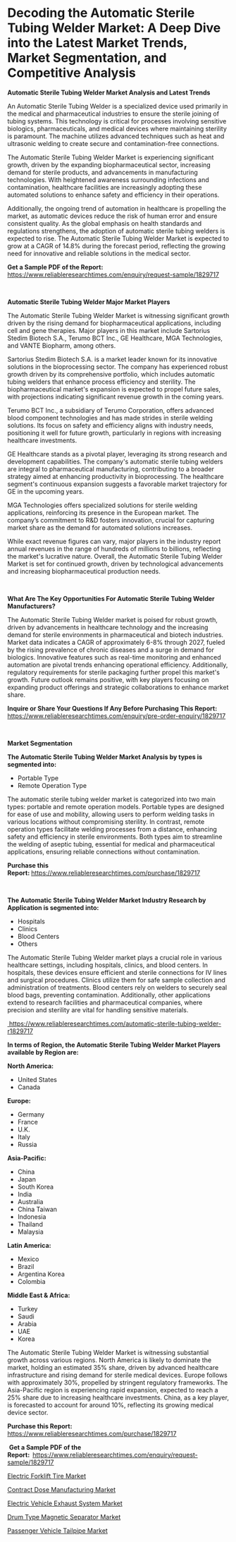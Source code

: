 <p><h1>Decoding the Automatic Sterile Tubing Welder Market: A Deep Dive into the Latest Market Trends, Market Segmentation, and Competitive Analysis</h1></p><p><strong>Automatic Sterile Tubing Welder Market Analysis and Latest Trends</strong></p>
<p><p>An Automatic Sterile Tubing Welder is a specialized device used primarily in the medical and pharmaceutical industries to ensure the sterile joining of tubing systems. This technology is critical for processes involving sensitive biologics, pharmaceuticals, and medical devices where maintaining sterility is paramount. The machine utilizes advanced techniques such as heat and ultrasonic welding to create secure and contamination-free connections.</p><p>The Automatic Sterile Tubing Welder Market is experiencing significant growth, driven by the expanding biopharmaceutical sector, increasing demand for sterile products, and advancements in manufacturing technologies. With heightened awareness surrounding infections and contamination, healthcare facilities are increasingly adopting these automated solutions to enhance safety and efficiency in their operations. </p><p>Additionally, the ongoing trend of automation in healthcare is propelling the market, as automatic devices reduce the risk of human error and ensure consistent quality. As the global emphasis on health standards and regulations strengthens, the adoption of automatic sterile tubing welders is expected to rise. The Automatic Sterile Tubing Welder Market is expected to grow at a CAGR of 14.8% during the forecast period, reflecting the growing need for innovative and reliable solutions in the medical sector.</p></p>
<p><strong>Get a Sample PDF of the Report:&nbsp;</strong> <a href="https://www.reliableresearchtimes.com/enquiry/request-sample/1829717?utm_campaign=1625&utm_medium=2&utm_source=Github&utm_content=ia&utm_term=15102024&utm_id=automatic-sterile-tubing-welder">https://www.reliableresearchtimes.com/enquiry/request-sample/1829717</a></p>
<p>&nbsp;</p>
<p><strong>Automatic Sterile Tubing Welder Major Market Players</strong></p>
<p><p>The Automatic Sterile Tubing Welder Market is witnessing significant growth driven by the rising demand for biopharmaceutical applications, including cell and gene therapies. Major players in this market include Sartorius Stedim Biotech S.A., Terumo BCT Inc., GE Healthcare, MGA Technologies, and VANTE Biopharm, among others.</p><p>Sartorius Stedim Biotech S.A. is a market leader known for its innovative solutions in the bioprocessing sector. The company has experienced robust growth driven by its comprehensive portfolio, which includes automatic tubing welders that enhance process efficiency and sterility. The biopharmaceutical market's expansion is expected to propel future sales, with projections indicating significant revenue growth in the coming years.</p><p>Terumo BCT Inc., a subsidiary of Terumo Corporation, offers advanced blood component technologies and has made strides in sterile welding solutions. Its focus on safety and efficiency aligns with industry needs, positioning it well for future growth, particularly in regions with increasing healthcare investments.</p><p>GE Healthcare stands as a pivotal player, leveraging its strong research and development capabilities. The company's automatic sterile tubing welders are integral to pharmaceutical manufacturing, contributing to a broader strategy aimed at enhancing productivity in bioprocessing. The healthcare segment's continuous expansion suggests a favorable market trajectory for GE in the upcoming years.</p><p>MGA Technologies offers specialized solutions for sterile welding applications, reinforcing its presence in the European market. The company’s commitment to R&D fosters innovation, crucial for capturing market share as the demand for automated solutions increases.</p><p>While exact revenue figures can vary, major players in the industry report annual revenues in the range of hundreds of millions to billions, reflecting the market's lucrative nature. Overall, the Automatic Sterile Tubing Welder Market is set for continued growth, driven by technological advancements and increasing biopharmaceutical production needs.</p></p>
<p>&nbsp;</p>
<p><strong>What Are The Key Opportunities For Automatic Sterile Tubing Welder Manufacturers?</strong></p>
<p><p>The Automatic Sterile Tubing Welder market is poised for robust growth, driven by advancements in healthcare technology and the increasing demand for sterile environments in pharmaceutical and biotech industries. Market data indicates a CAGR of approximately 6-8% through 2027, fueled by the rising prevalence of chronic diseases and a surge in demand for biologics. Innovative features such as real-time monitoring and enhanced automation are pivotal trends enhancing operational efficiency. Additionally, regulatory requirements for sterile packaging further propel this market's growth. Future outlook remains positive, with key players focusing on expanding product offerings and strategic collaborations to enhance market share.</p></p>
<p><strong>Inquire or Share Your Questions If Any Before Purchasing This Report:</strong> <a href="https://www.reliableresearchtimes.com/enquiry/pre-order-enquiry/1829717?utm_campaign=1625&utm_medium=2&utm_source=Github&utm_content=ia&utm_term=15102024&utm_id=automatic-sterile-tubing-welder">https://www.reliableresearchtimes.com/enquiry/pre-order-enquiry/1829717</a></p>
<p>&nbsp;</p>
<p><strong>Market Segmentation</strong></p>
<p><strong>The Automatic Sterile Tubing Welder Market Analysis by types is segmented into:</strong></p>
<p><ul><li>Portable Type</li><li>Remote Operation Type</li></ul></p>
<p><p>The automatic sterile tubing welder market is categorized into two main types: portable and remote operation models. Portable types are designed for ease of use and mobility, allowing users to perform welding tasks in various locations without compromising sterility. In contrast, remote operation types facilitate welding processes from a distance, enhancing safety and efficiency in sterile environments. Both types aim to streamline the welding of aseptic tubing, essential for medical and pharmaceutical applications, ensuring reliable connections without contamination.</p></p>
<p><strong>Purchase this Report:&nbsp;</strong><a href="https://www.reliableresearchtimes.com/purchase/1829717?utm_campaign=1625&utm_medium=2&utm_source=Github&utm_content=ia&utm_term=15102024&utm_id=automatic-sterile-tubing-welder">https://www.reliableresearchtimes.com/purchase/1829717</a></p>
<p>&nbsp;</p>
<p><strong>The Automatic Sterile Tubing Welder Market Industry Research by Application is segmented into:</strong></p>
<p><ul><li>Hospitals</li><li>Clinics</li><li>Blood Centers</li><li>Others</li></ul></p>
<p><p>The Automatic Sterile Tubing Welder market plays a crucial role in various healthcare settings, including hospitals, clinics, and blood centers. In hospitals, these devices ensure efficient and sterile connections for IV lines and surgical procedures. Clinics utilize them for safe sample collection and administration of treatments. Blood centers rely on welders to securely seal blood bags, preventing contamination. Additionally, other applications extend to research facilities and pharmaceutical companies, where precision and sterility are vital for handling sensitive materials.</p></p>
<p><a href="https://www.reliableresearchtimes.com/automatic-sterile-tubing-welder-r1829717?utm_campaign=1625&utm_medium=2&utm_source=Github&utm_content=ia&utm_term=15102024&utm_id=automatic-sterile-tubing-welder">&nbsp;https://www.reliableresearchtimes.com/automatic-sterile-tubing-welder-r1829717</a></p>
<p><strong>In terms of Region, the Automatic Sterile Tubing Welder Market Players available by Region are:</strong></p>
<p>
    <p> <strong> North America: </strong>
        <ul>
            <li>United States</li>
            <li>Canada</li>
        </ul>
        </p> 
    <p> <strong> Europe: </strong>
        <ul>
            <li>Germany</li>
            <li>France</li>
            <li>U.K.</li>
            <li>Italy</li>
            <li>Russia</li>
        </ul>
        </p> 
    <p> <strong> Asia-Pacific: </strong>
        <ul>
            <li>China</li>
            <li>Japan</li>
            <li>South Korea</li>
            <li>India</li>
            <li>Australia</li>
            <li>China Taiwan</li>
            <li>Indonesia</li>
            <li>Thailand</li>
            <li>Malaysia</li>
        </ul>
        </p> 
    <p> <strong> Latin America: </strong>
        <ul>
            <li>Mexico</li>
            <li>Brazil</li>
            <li>Argentina Korea</li>
            <li>Colombia</li>
        </ul>
        </p> 
    <p> <strong> Middle East & Africa: </strong>
        <ul>
            <li>Turkey</li>
            <li>Saudi</li>
            <li>Arabia</li>
            <li>UAE</li>
            <li>Korea</li>
        </ul>
    </p>
    </p>
<p><p>The Automatic Sterile Tubing Welder Market is witnessing substantial growth across various regions. North America is likely to dominate the market, holding an estimated 35% share, driven by advanced healthcare infrastructure and rising demand for sterile medical devices. Europe follows with approximately 30%, propelled by stringent regulatory frameworks. The Asia-Pacific region is experiencing rapid expansion, expected to reach a 25% share due to increasing healthcare investments. China, as a key player, is forecasted to account for around 10%, reflecting its growing medical device sector.</p></p>
<p><strong>Purchase this Report: </strong><a href="https://www.reliableresearchtimes.com/purchase/1829717?utm_campaign=1625&utm_medium=2&utm_source=Github&utm_content=ia&utm_term=15102024&utm_id=automatic-sterile-tubing-welder">https://www.reliableresearchtimes.com/purchase/1829717</a></p>
<p>&nbsp;<strong>Get a Sample PDF of the Report:&nbsp;&nbsp;</strong><a href="https://www.reliableresearchtimes.com/enquiry/request-sample/1829717?utm_campaign=1625&utm_medium=2&utm_source=Github&utm_content=ia&utm_term=15102024&utm_id=automatic-sterile-tubing-welder">https://www.reliableresearchtimes.com/enquiry/request-sample/1829717</a></p>
<p><strong></strong></p>
<p><p><a href="https://www.linkedin.com/pulse/decoding-electric-forklift-tire-market-signals-growth-algorithms-ivhwc?utm_campaign=1625&utm_medium=2&utm_source=Github&utm_content=ia&utm_term=15102024&utm_id=automatic-sterile-tubing-welder">Electric Forklift Tire Market</a></p><p><a href="https://github.com/rahu1506/Market-Research-Report-List-6/blob/main/contract-dose-manufacturing-market.md?utm_campaign=1625&utm_medium=2&utm_source=Github&utm_content=ia&utm_term=15102024&utm_id=automatic-sterile-tubing-welder">Contract Dose Manufacturing Market</a></p><p><a href="https://www.linkedin.com/pulse/electric-vehicle-exhaust-system-sector-surge-67-growth-roadmap-o1wof?utm_campaign=1625&utm_medium=2&utm_source=Github&utm_content=ia&utm_term=15102024&utm_id=automatic-sterile-tubing-welder">Electric Vehicle Exhaust System Market</a></p><p><a href="https://issuu.com/reportprime-2/docs/drum-type-magnetic-separator-market_d2c922a8b9eef8?utm_campaign=1625&utm_medium=2&utm_source=Github&utm_content=ia&utm_term=15102024&utm_id=automatic-sterile-tubing-welder">Drum Type Magnetic Separator Market</a></p><p><a href="https://www.linkedin.com/pulse/global-passenger-vehicle-tailpipe-market-sector2024-2031-ily6f?utm_campaign=1625&utm_medium=2&utm_source=Github&utm_content=ia&utm_term=15102024&utm_id=automatic-sterile-tubing-welder">Passenger Vehicle Tailpipe Market</a></p></p>